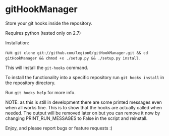 gitHookManager
==============

Store your git hooks inside the repository.

Requires python (tested only on 2.7)

Installation:

run: `git clone git://github.com/legion0/gitHookManager.git && cd gitHookManager && chmod +x ./setup.py && ./setup.py install`.

This will install the `git-hooks` command.

To install the functionality into a specific repository run `git hooks install` in the repository directory.

Run `git hooks help` for more info.


NOTE: as this is still in development there are some printed messages even when all works fine.
This is to show that the hooks are actually called when needed.
The output will be removed later on but you can remove it now by changing PRINT_RUN_MESSAGES to False in the script and reinstall.


Enjoy, and please report bugs or feature requests :)